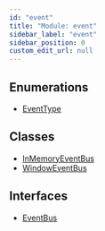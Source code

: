 ```yaml
---
id: "event"
title: "Module: event"
sidebar_label: "event"
sidebar_position: 0
custom_edit_url: null
---
```


## Enumerations

- [EventType](../enums/event.EventType.md)

## Classes

- [InMemoryEventBus](../classes/event.InMemoryEventBus.md)
- [WindowEventBus](../classes/event.WindowEventBus.md)

## Interfaces

- [EventBus](../interfaces/event.EventBus.md)
